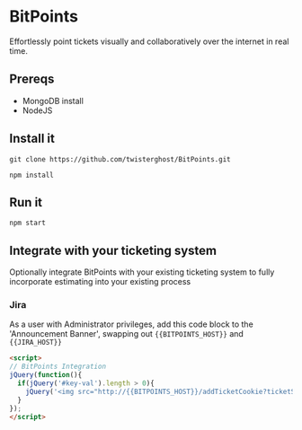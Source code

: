 BitPoints
=========
Effortlessly point tickets visually and collaboratively over the internet in real time.

## Prereqs
* MongoDB install
* NodeJS

## Install it
`git clone https://github.com/twisterghost/BitPoints.git`

`npm install`

## Run it
`npm start`

## Integrate with your ticketing system
Optionally integrate BitPoints with your existing ticketing system to fully incorporate estimating into your existing process

### Jira
As a user with Administrator privileges, add this code block to the 'Announcement Banner', swapping out `{{BITPOINTS_HOST}}` and `{{JIRA_HOST}}`
```HTML
<script>
// BitPoints Integration
jQuery(function(){
  if(jQuery('#key-val').length > 0){
    jQuery('<img src="http://{{BITPOINTS_HOST}}/addTicketCookie?ticketSystem=jira&ticketHost={{JIRA_HOST}}&ticketID='+jQuery('#key-val').text()+'&ticketTitle='+jQuery('#summary-val').text()+'" style="width:1px;height:1px;position:absolute;" />').appendTo('body');
  }
});
</script>
```
